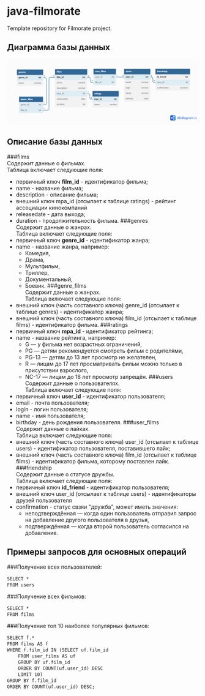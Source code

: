 # java-filmorate  
Template repository for Filmorate project.  

## Диаграмма базы данных  
![](Diagrammaya.png)
## Описание базы данных  
###films  
Содержит данные о фильмах.  
Таблица включает следующие поля:  
* первичный ключ __film_id__ - идентификатор фильма;  
* name - название фильма;  
* description - описание фильма;  
* внешний ключ mpa_id (отсылает к таблице ratings) - рейтинг ассоциации кинокомпаний  
* releasedate - дата выхода;  
* duration - продолжительность фильма.
###genres  
Содержит данные о жанрах.  
Таблица включает следующие поля:
* первичный ключ __genre_id__ - идентификатор жанра;
* name - название жанра, например:
  - Комедия,
  - Драма,
  - Мультфильм,
  - Триллер,
  - Документальный,
  - Боевик.
###genre_films  
Содержит данные о жанрах.  
Таблица включает следующие поля:
* внешний ключ (часть составного ключа) genre_id (отсылает к таблице genres) - идентификатор жанра;
* внешний ключ (часть составного ключа) film_id (отсылает к таблице films) - идентификатор фильма.
###ratings  
* первичный ключ __mpa_id__ - идентификатор рейтинга;
* name - название рейтинга, например:
  - G — у фильма нет возрастных ограничений,
  - PG — детям рекомендуется смотреть фильм с родителями,
  - PG-13 — детям до 13 лет просмотр не желателен,
  - R — лицам до 17 лет просматривать фильм можно только в присутствии взрослого,
  - NC-17 — лицам до 18 лет просмотр запрещён.
###users  
Содержит данные о пользователях.  
Таблица включает следующие поля:
* первичный ключ __user_id__ - идентификатор пользователя;  
* email - почта пользователя;  
* login - логин пользователя;  
* name - имя пользователя;  
* birthday - день рождения пользователя.
###user_films  
Содержит данные о лайках.  
Таблица включает следующие поля:
* внешний ключ (часть составного ключа) user_id (отсылает к таблице users) - идентификатор пользователя, поставившего лайк;
* внешний ключ (часть составного ключа) film_id (отсылает к таблице films) - идентификатор фильма, которому поставлен лайк.
###friendship  
Содержит данные о статусе дружбы.  
Таблица включает следующие поля:
* первичный ключ __id_friend__ - идентификатор пользователя;  
* внешний ключ user_id (отсылает к таблице users) - идентификаторы друзей пользователя
* confirmation - статус свзяи "дружба", может иметь значения:  
  - неподтверждённая — когда один пользователь отправил запрос на добавление другого пользователя в друзья,  
  - подтверждённая — когда второй пользователь согласился на добавление.
## Примеры запросов для основных операций  
###Получение всех пользователей:  
```
SELECT *  
FROM users
```  
###Получение всех фильмов:  
```
SELECT *
FROM films  
```
###Получение топ 10 наиболее популярных фильмов:  
```
SELECT f.*
FROM films AS f 
WHERE f.film_id IN (SELECT uf.film_id
    FROM user_films AS uf
    GROUP BY uf.film_id
    ORDER BY COUNT(uf.user_id) DESC
    LIMIT 10)    
GROUP BY f.film_id  
ORDER BY COUNT(uf.user_id) DESC;
```
